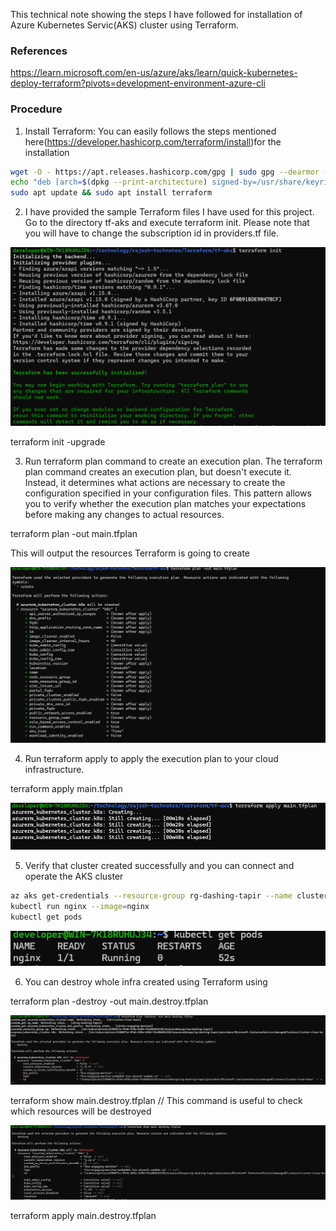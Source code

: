 This technical note showing the steps I have followed for installation of Azure Kubernetes Servic(AKS) cluster using Terraform.

### References

https://learn.microsoft.com/en-us/azure/aks/learn/quick-kubernetes-deploy-terraform?pivots=development-environment-azure-cli

### Procedure
1. Install Terraform: You can easily follows the steps mentioned here(https://developer.hashicorp.com/terraform/install)for the installation


```bash
wget -O - https://apt.releases.hashicorp.com/gpg | sudo gpg --dearmor -o /usr/share/keyrings/hashicorp-archive-keyring.gpg
echo "deb [arch=$(dpkg --print-architecture) signed-by=/usr/share/keyrings/hashicorp-archive-keyring.gpg] https://apt.releases.hashicorp.com $(grep -oP '(?<=UBUNTU_CODENAME=).*' /etc/os-release || lsb_release -cs) main" | sudo tee /etc/apt/sources.list.d/hashicorp.list
sudo apt update && sudo apt install terraform
```

2. I have provided the sample Terraform files I have used for this project. Go to the directory tf-aks and execute terraform init. Please note that you will have to change the subscription id in providers.tf file. 

![alt text](image-1.png)

terraform init -upgrade

3. Run terraform plan command to create an execution plan. The terraform plan command creates an execution plan, but doesn't execute it. Instead, it determines what actions are necessary to create the configuration specified in your configuration files. This pattern allows you to verify whether the execution plan matches your expectations before making any changes to actual resources.

terraform plan -out main.tfplan

This will output the resources Terraform is going to create 

![alt text](image-2.png)

4. Run terraform apply to apply the execution plan to your cloud infrastructure.

terraform apply main.tfplan

![alt text](image-3.png)

5. Verify that cluster created successfully and you can connect and operate the AKS cluster

```bash
az aks get-credentials --resource-group rg-dashing-tapir --name cluster-clean-bass --overwrite-existing
kubectl run nginx --image=nginx
kubectl get pods
```

![alt text](image-4.png)

6. You can destroy whole infra created using Terraform using 

terraform plan -destroy -out main.destroy.tfplan

![alt text](image-5.png)

terraform show main.destroy.tfplan // This command is useful to check which resources will be destroyed

![alt text](image-6.png)

terraform apply main.destroy.tfplan

